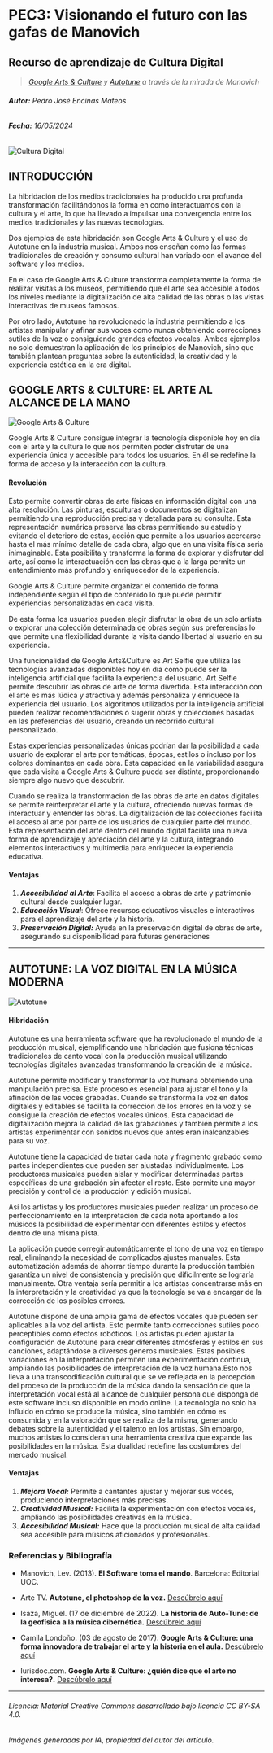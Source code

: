 # PEC3: Visionando el futuro con las gafas de Manovich 

## Recurso de aprendizaje de Cultura Digital 
> *[Google Arts & Culture](https://artsandculture.google.com/) y [Autotune](https://www.antarestech.com/es) a través de la mirada de Manovich*


###### ***Autor:*** Pedro José Encinas Mateos

###### ***Fecha:*** 16/05/2024


![Cultura Digital](Cultura_Digital_pequeño.jpg)



## INTRODUCCIÓN


La hibridación de los medios tradicionales ha producido una profunda transformación facilitándonos la forma en como interactuamos con la cultura y el arte, lo que ha llevado a impulsar una convergencia entre los medios tradicionales y las nuevas tecnologías. 

Dos ejemplos de esta hibridación son Google Arts & Culture y el uso de Autotune en la industria musical. Ambos nos enseñan como las formas tradicionales de creación y consumo cultural han variado con el avance del software y los medios. 

En el caso de Google Arts & Culture transforma completamente la forma de realizar visitas a los museos, permitiendo que el arte sea accesible a todos los niveles mediante la digitalización de alta calidad de las obras o las vistas interactivas de museos famosos. 

Por otro lado, Autotune ha revolucionado la industria permitiendo a los artistas manipular y afinar sus voces como nunca obteniendo correcciones sutiles de la voz o consiguiendo grandes efectos vocales. 
Ambos ejemplos no solo demuestran la aplicación de los principios de Manovich, sino que también plantean preguntas sobre la autenticidad, la creatividad y la experiencia estética en la era digital.



## GOOGLE ARTS & CULTURE: EL ARTE AL ALCANCE DE LA MANO

![Google Arts & Culture](Google_Arts_&_Culture.jpeg)

Google Arts & Culture consigue integrar la tecnología disponible hoy en día con el arte y la cultura lo que nos permiten poder disfrutar de una experiencia única y accesible para todos los usuarios. En él se redefine la forma de acceso y la interacción con la cultura.

#### Revolución

Esto permite convertir obras de arte físicas en información digital con una alta resolución. Las pinturas, esculturas o documentos se digitalizan permitiendo una reproducción precisa y detallada para su consulta. Esta representación numérica preserva las obras permitiendo su estudio y evitando el deterioro de estas, acción que permite a los usuarios acercarse hasta el más mínimo detalle de cada obra, algo que en una visita física seria inimaginable. Esta posibilita y transforma la forma de explorar y disfrutar del arte, así como la interactuación con las obras que a la larga permite un entendimiento más profundo y enriquecedor de la experiencia.

Google Arts & Culture permite organizar el contenido de forma independiente según el tipo de contenido lo que puede permitir experiencias personalizadas en cada visita. 

De esta forma los usuarios pueden elegir disfrutar la obra de un solo artista o explorar una colección determinada de obras según sus preferencias lo que permite una flexibilidad durante la visita dando libertad al usuario en su experiencia.

Una funcionalidad de Google Arts&Culture es Art Selfie que utiliza las tecnologías avanzadas disponibles hoy en día como puede ser la inteligencia artificial que facilita la experiencia del usuario. Art Selfie permite descubrir las obras de arte de forma divertida. Esta interacción con el arte es más lúdica y atractiva y además personaliza y enriquece la experiencia del usuario. Los algoritmos utilizados por la inteligencia artificial pueden realizar recomendaciones o sugerir obras y colecciones basadas en las preferencias del usuario, creando un recorrido cultural personalizado.

Estas experiencias personalizadas únicas podrían dar la posibilidad a cada usuario de explorar el arte por temáticas, épocas, estilos o incluso por los colores dominantes en cada obra. Esta capacidad en la variabilidad asegura que cada visita a Google Arts & Culture pueda ser distinta, proporcionando siempre algo nuevo que descubrir.

Cuando se realiza la transformación de las obras de arte en datos digitales se permite reinterpretar el arte y la cultura, ofreciendo nuevas formas de interactuar y entender las obras. La digitalización de las colecciones facilita el acceso al arte por parte de los usuarios de cualquier parte del mundo. Esta representación del arte dentro del mundo digital facilita una nueva forma de aprendizaje y apreciación del arte y la cultura, integrando elementos interactivos y multimedia para enriquecer la experiencia educativa.

#### Ventajas

1. ***Accesibilidad al Arte***: Facilita el acceso a obras de arte y patrimonio cultural desde cualquier lugar.
2. ***Educación Visual***: Ofrece recursos educativos visuales e interactivos para el aprendizaje del arte y la historia.
3. ***Preservación Digital:*** Ayuda en la preservación digital de obras de arte, asegurando su disponibilidad para futuras generaciones


----


## AUTOTUNE: LA VOZ DIGITAL EN LA MÚSICA MODERNA

![Autotune](Autotune.jpg)

#### Hibridación

Autotune es una herramienta software que ha revolucionado el mundo de la producción musical, ejemplificando una hibridación que fusiona técnicas tradicionales de canto vocal con la producción musical utilizando tecnologías digitales avanzadas transformando la creación de la música. 

Autotune permite modificar y transformar la voz humana obteniendo una manipulación precisa. Este proceso es esencial para ajustar el tono y la afinación de las voces grabadas. Cuando se transforma la voz en datos digitales y editables se facilita la corrección de los errores en la voz y se consigue la creación de efectos vocales únicos. Esta capacidad de digitalización mejora la calidad de las grabaciones y también permite a los artistas experimentar con sonidos nuevos que antes eran inalcanzables para su voz.

Autotune tiene la capacidad de tratar cada nota y fragmento grabado como partes independientes que pueden ser ajustadas individualmente. Los productores musicales pueden aislar y modificar determinadas partes específicas de una grabación sin afectar el resto. Esto permite una mayor precisión y control de la producción y edición musical. 

Así los artistas y los productores musicales pueden realizar un proceso de perfeccionamiento en la interpretación de cada nota aportando a los músicos la posibilidad de experimentar con diferentes estilos y efectos dentro de una misma pista.

La aplicación puede corregir automáticamente el tono de una voz en tiempo real, eliminando la necesidad de complicados ajustes manuales. Esta automatización además de ahorrar tiempo durante la producción también garantiza un nivel de consistencia y precisión que difícilmente se lograría manualmente. Otra ventaja sería permitir a los artistas concentrarse más en la interpretación y la creatividad ya que la tecnología se va a encargar de la corrección de los posibles errores.

Autotune dispone de una amplia gama de efectos vocales que pueden ser aplicables a la voz del artista. Esto permite tanto correcciones sutiles poco perceptibles como efectos robóticos. Los artistas pueden ajustar la configuración de Autotune para crear diferentes atmósferas y estilos en sus canciones, adaptándose a diversos géneros musicales. Estas posibles variaciones en la interpretación permiten una experimentación continua, ampliando las posibilidades de interpretación de la voz humana.Esto nos lleva a una transcodificación cultural que se ve reflejada en la percepción del proceso de la producción de la música dando la sensación de que la interpretación vocal está al alcance de cualquier persona que disponga de este software incluso disponible en modo online.  La tecnología no solo ha influido en cómo se produce la música, sino también en cómo es consumida y en la valoración que se realiza de la misma, generando debates sobre la autenticidad y el talento en los artistas. Sin embargo, muchos artistas lo consideran una herramienta creativa que expande las posibilidades en la música. Esta dualidad redefine las costumbres del mercado musical.

#### Ventajas

1. ***Mejora Vocal:*** Permite a cantantes ajustar y mejorar sus voces, produciendo interpretaciones más precisas.
2. ***Creatividad Musical:*** Facilita la experimentación con efectos vocales, ampliando las posibilidades creativas en la música.
3. ***Accesibilidad Musical:*** Hace que la producción musical de alta calidad sea accesible para músicos aficionados y profesionales.


### Referencias y Bibliografía

* Manovich, Lev. (2013). **El Software toma el mando**. Barcelona: Editorial UOC.
  
* Arte TV. **Autotune, el photoshop de la voz.** [Descúbrelo aquí](https://www.arte.tv/es/videos/104734-001-A/auto-tune-el-photoshop-de-la-voz-1-6/)

* Isaza, Miguel. (17 de diciembre de 2022). **La historia de Auto-Tune: de la geofísica a la música cibernética.** [Descúbrelo aquí](https://www.hispasonic.com/reportajes/historia-creacion-auto-tune-geofisica-revolucion-musical-siglo-xxi/43371)
    
* Camila Londoño. (03 de agosto de 2017). **Google Arts & Culture: una forma innovadora de trabajar el arte y la historia en el aula.** [Descúbrelo aquí](https://eligeeducar.cl/ideas-para-el-aula/google-arts-culture-una-forma-innovadora-de-trabajar-el-arte-y-la-historia-en-el-aula/)
  
* Iurisdoc.com. **Google Arts & Culture: ¿quién dice que el arte no interesa?.** [Descúbrelo aquí](https://www.iurisdoc.com/es/google-arts-culture-quien-dice-que-el-arte-no-interesa/)

----

###### *Licencia: Material Creative Commons desarrollado bajo licencia CC BY-SA 4.0.* 
###### *Imágenes generadas por IA, propiedad del autor del artículo.*

